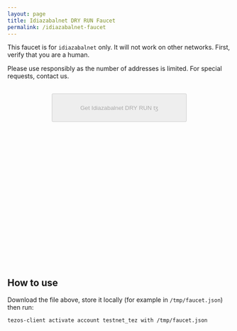 ```yaml
---
layout: page
title: Idiazabalnet DRY RUN Faucet
permalink: /idiazabalnet-faucet
---
```


This faucet is for `idiazabalnet` only. It will not work on other networks. First, verify that you are a human.

Please use responsibly as the number of addresses is limited. For special requests, contact us.

<script src='https://www.google.com/recaptcha/api.js'></script>
<script src='https://cdnjs.cloudflare.com/ajax/libs/jquery/3.3.1/jquery.min.js'></script>

<form id="faucet_form" mathod="POST" action='https://faucet.idiazabalnet.teztnets.xyz'>
    <div>
        <div id="faucet_recaptcha" class="g-recaptcha" data-sitekey="6LcARlgbAAAAAHfqADFawmaQ5U4dceyrdMi1Rtpj" data-callback="captchaDone"></div>
        <br/>
        <button id="gettz" style='display: block; margin: 0 auto; width: 304px; height: 64px;' disabled=true>Get Idiazabalnet DRY RUN ꜩ</button>
    </div>
</form>

<textarea id="faucet_textarea" readonly cols="50" rows="20" style="visibility:hidden;"></textarea>

<script>
function captchaDone(response) {
  $("#gettz").prop('disabled',false); $("#gettz").addClass('btn-b');
}

//https://stackoverflow.com/a/6960586/207209
$("#faucet_form").submit(function(e){
  e.preventDefault();
  $("#gettz").prop('disabled',true); $("#gettz").removeClass('btn-b');
  $("#faucet_recaptcha").hide();
  var form = $(this);
  var url = form.attr('action');

  $.ajax({
    type: "POST",
    url: url,
    data: form.serialize(), // serializes the form's elements.
    success: function(data)
    {
      console.log(data);
      $("#faucet_textarea").val(data);
      $("#faucet_textarea").show();
    }
  });
});
</script>

## How to use

Download the file above, store it locally (for example in `/tmp/faucet.json`) then run:

```
tezos-client activate account testnet_tez with /tmp/faucet.json
```
